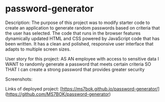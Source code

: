 # password-generator

Description:
The purpose of this project was to modify starter code to create an application to generate random passwords based on criteria that the user has selected. The code that runs in the browser features dynamically updated HTML and CSS powered by JavaScript code that has been written. It has a clean and polished, responsive user interface that adapts to multiple screen sizes.

User story for this project:
AS AN employee with access to sensitive data
I WANT to randomly generate a password that meets certain criteria
SO THAT I can create a strong password that provides greater security

Screenshots:


Links of deployed project:
[https://ms7bok.github.io/password-generator/]
(https://github.com/MS7BOK/password-generator)